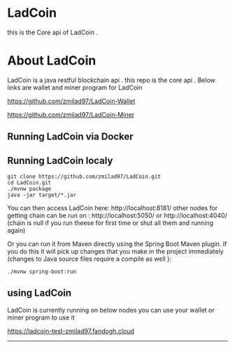 # LadCoin
this is the Core api of LadCoin .

# About LadCoin

LadCoin is a java restful blockchain api .
this repo is the core api . Below links are wallet and miner program for LadCoin

https://github.com/zmilad97/LadCoin-Wallet

https://github.com/zmilad97/LadCoin-Miner

## Running LadCoin via Docker


## Running LadCoin localy

```
git clone https://github.com/zmilad97/LadCoin.git
cd LadCoin.git
./mvnw package
java -jar target/*.jar
```
You can then access LadCoin here: http://localhost:8181/
other nodes for getting chain can be run on : http://localhost:5050/ or http://localhost:4040/ (chain is null if you run theese for first time or shut all them
and running again)

Or you can run it from Maven directly using the Spring Boot Maven plugin. If you do this it will pick up changes that you make in the project immediately (changes to Java source files require a compile as well ):

```
./mvnw spring-boot:run
```
## using LadCoin
LadCoin is currently running on below nodes you can use your wallet or miner program to use it

https://ladcoin-test-zmilad97.fandogh.cloud

----------------------------------------------------------------------------------------------------------------




